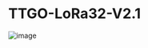 # TTGO-LoRa32-V2.1
![image](https://github.com/LilyGO/TTGO-LoRa32-V2.1/blob/master/images/T3%20V2.1.jpg)
